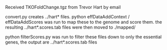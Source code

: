 Received TKOFoldChange.tgz from Trevor Hart by email

convert.py creates ../hart* files. 
python effDataAddContext / effDataAddScores was run to map these to the genome and score them.
the resulting ../hart*.scores.tab files were then moved to ./mapped/

python filterScores.py was run to filter these files down to only the essential genes, the output are
../hart*.scores.tab files

